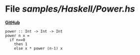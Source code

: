 # File _samples/Haskell/Power.hs_
**[GitHub](https://github.com/softlang/yas/blob/master/samples/Haskell/Power.hs)**
```
power :: Int -> Int -> Int
power n x =
  if n==0
    then 1
    else x * power (n-1) x
```
